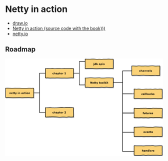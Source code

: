 # Netty in action

- [draw.io](draw.io/netty-in-action.xml)
- [Netty in action (source code with the book)))](https://github.com/normanmaurer/netty-in-action)
- [netty.io](http://netty.io/)

## Roadmap

![netty in action](images/netty-in-action.png)